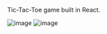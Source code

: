 Tic-Tac-Toe game built in React.

![image](https://github.com/Slipsoon/07-tic-tac-toe-starting-project/assets/44143461/6c62ddee-8a84-4706-8ddc-7fd9b966ada2)
![image](https://github.com/Slipsoon/07-tic-tac-toe-starting-project/assets/44143461/958c8cae-a68c-4c97-8ec4-81beebcaa4b7)
